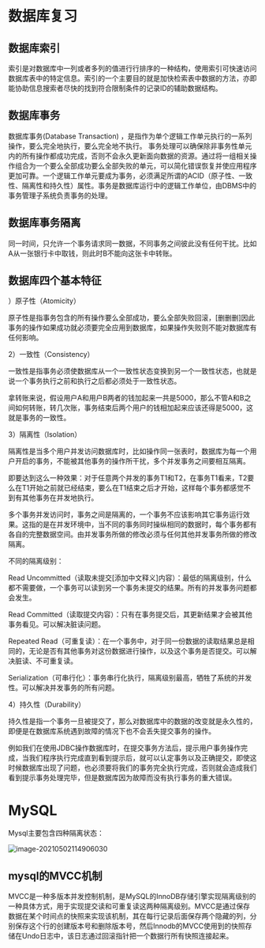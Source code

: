 # 数据库复习

## 数据库索引

索引是对数据库中一列或者多列的值进行行排序的一种结构，使用索引可快速访问数据库表中的特定信息。索引的一个主要目的就是加快检索表中数据的方法，亦即能协助信息搜索者尽快的找到符合限制条件的记录ID的辅助数据结构。

## 数据库事务

数据库事务(Database Transaction) ，是指作为单个逻辑工作单元执行的一系列操作，要么完全地执行，要么完全地不执行。 事务处理可以确保除非事务性单元内的所有操作都成功完成，否则不会永久更新面向数据的资源。通过将一组相关操作组合为一个要么全部成功要么全部失败的单元，可以简化错误恢复并使应用程序更加可靠。一个逻辑工作单元要成为事务，必须满足所谓的ACID（原子性、一致性、隔离性和持久性）属性。事务是数据库运行中的逻辑工作单位，由DBMS中的事务管理子系统负责事务的处理。

## 数据库事务隔离

同一时间，只允许一个事务请求同一数据，不同事务之间彼此没有任何干扰。比如A从一张银行卡中取钱，则此时B不能向这张卡中转账。

## 数据库四个基本特征

）原子性（Atomicity）

原子性是指事务包含的所有操作要么全部成功，要么全部失败回滚，[删删删]因此事务的操作如果成功就必须要完全应用到数据库，如果操作失败则不能对数据库有任何影响。

2）一致性（Consistency）

一致性是指事务必须使数据库从一个一致性状态变换到另一个一致性状态，也就是说一个事务执行之前和执行之后都必须处于一致性状态。

拿转账来说，假设用户A和用户B两者的钱加起来一共是5000，那么不管A和B之间如何转账，转几次账，事务结束后两个用户的钱相加起来应该还得是5000，这就是事务的一致性。

3）隔离性（Isolation）

隔离性是当多个用户并发访问数据库时，比如操作同一张表时，数据库为每一个用户开启的事务，不能被其他事务的操作所干扰，多个并发事务之间要相互隔离。

即要达到这么一种效果：对于任意两个并发的事务T1和T2，在事务T1看来，T2要么在T1开始之前就已经结束，要么在T1结束之后才开始，这样每个事务都感觉不到有其他事务在并发地执行。

多个事务并发访问时，事务之间是隔离的，一个事务不应该影响其它事务运行效果。这指的是在并发环境中，当不同的事务同时操纵相同的数据时，每个事务都有各自的完整数据空间。由并发事务所做的修改必须与任何其他并发事务所做的修改隔离。

不同的隔离级别：

Read Uncommitted（读取未提交[添加中文释义]内容）：最低的隔离级别，什么都不需要做，一个事务可以读到另一个事务未提交的结果。所有的并发事务问题都会发生。

Read Committed（读取提交内容）：只有在事务提交后，其更新结果才会被其他事务看见。可以解决脏读问题。

Repeated Read（可重复读）：在一个事务中，对于同一份数据的读取结果总是相同的，无论是否有其他事务对这份数据进行操作，以及这个事务是否提交。可以解决脏读、不可重复读。

Serialization（可串行化）：事务串行化执行，隔离级别最高，牺牲了系统的并发性。可以解决并发事务的所有问题。

4）持久性（Durability）

持久性是指一个事务一旦被提交了，那么对数据库中的数据的改变就是永久性的，即便是在数据库系统遇到故障的情况下也不会丢失提交事务的操作。

例如我们在使用JDBC操作数据库时，在提交事务方法后，提示用户事务操作完成，当我们程序执行完成直到看到提示后，就可以认定事务以及正确提交，即使这时候数据库出现了问题，也必须要将我们的事务完全执行完成，否则就会造成我们看到提示事务处理完毕，但是数据库因为故障而没有执行事务的重大错误。

# MySQL

Mysql主要包含四种隔离状态：

![image-20210502114906030](C:\Users\DELL\AppData\Roaming\Typora\typora-user-images\image-20210502114906030.png)

## mysql的MVCC机制

MVCC是一种多版本并发控制机制，是MySQL的InnoDB存储引擎实现隔离级别的一种具体方式，用于实现提交读和可重复读这两种隔离级别。MVCC是通过保存数据在某个时间点的快照来实现该机制，其在每行记录后面保存两个隐藏的列，分别保存这个行的创建版本号和删除版本号，然后Innodb的MVCC使用到的快照存储在Undo日志中，该日志通过回滚指针把一个数据行所有快照连接起来。
